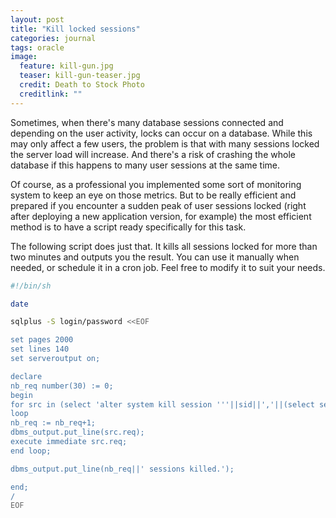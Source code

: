 ```yaml
---
layout: post
title: "Kill locked sessions"
categories: journal
tags: oracle
image:
  feature: kill-gun.jpg
  teaser: kill-gun-teaser.jpg
  credit: Death to Stock Photo
  creditlink: ""
---
```

Sometimes, when there's many database sessions connected and depending on the user activity, locks can occur on a database. While this may only affect a few users, the problem is that with many sessions locked the server load will increase. And there's a risk of crashing the whole database if this happens to many user sessions at the same time.

Of course, as a professional you implemented some sort of monitoring system to keep an eye on those metrics. But to be really efficient and prepared if you encounter a sudden peak of user sessions locked (right after deploying a new application version, for example) the most efficient method is to have a script ready specifically for this task.

The following script does just that. It kills all sessions locked for more than two minutes and outputs you the result. You can use it manually when needed, or schedule it in a cron job.
Feel free to modify it to suit your needs.

```bash
#!/bin/sh

date

sqlplus -S login/password <<EOF

set pages 2000
set lines 140
set serveroutput on;

declare
nb_req number(30) := 0;
begin
for src in (select 'alter system kill session '''||sid||','||(select serial# from v\$session s where s.sid=l.sid)||'''' as req from v\$lock l where BLOCK = 1 and REQUEST = 0  and ctime > 120 order by CTIME desc)
loop
nb_req := nb_req+1;
dbms_output.put_line(src.req);
execute immediate src.req;
end loop;

dbms_output.put_line(nb_req||' sessions killed.');

end;
/
EOF
```
